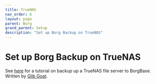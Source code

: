 ```yaml
---
title: TrueNAS
nav_order: 6
layout: page
parent: Borg
grand_parent: Setup
description: "Set up Borg Backup on TrueNAS"
---
```

# Set up Borg Backup on TrueNAS

See [here](https://runby.coffee/backing-up-truenas-with-borg/) for a tutorial on backup up a TrueNAS file server to BorgBase. Written by [Glib Goat](https://twitter.com/GlibGoat).